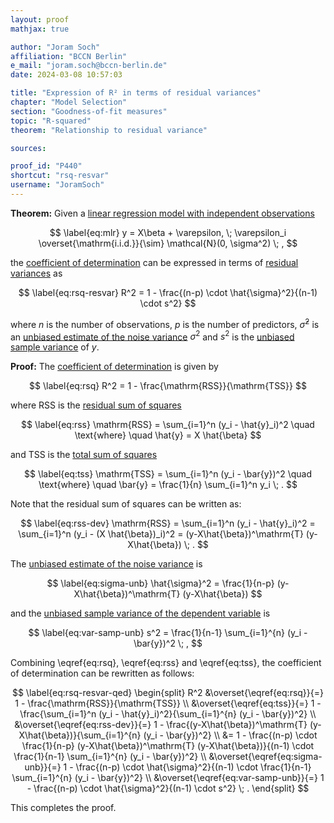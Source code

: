 ```yaml
---
layout: proof
mathjax: true

author: "Joram Soch"
affiliation: "BCCN Berlin"
e_mail: "joram.soch@bccn-berlin.de"
date: 2024-03-08 10:57:03

title: "Expression of R² in terms of residual variances"
chapter: "Model Selection"
section: "Goodness-of-fit measures"
topic: "R-squared"
theorem: "Relationship to residual variance"

sources:

proof_id: "P440"
shortcut: "rsq-resvar"
username: "JoramSoch"
---
```



**Theorem:** Given a [linear regression model with independent observations](/D/mlr)

$$ \label{eq:mlr}
y = X\beta + \varepsilon, \; \varepsilon_i \overset{\mathrm{i.i.d.}}{\sim} \mathcal{N}(0, \sigma^2) \; ,
$$

the [coefficient of determination](/D/rsq) can be expressed in terms of [residual variances](/D/resvar) as

$$ \label{eq:rsq-resvar}
R^2 = 1 - \frac{(n-p) \cdot \hat{\sigma}^2}{(n-1) \cdot s^2}
$$

where $n$ is the number of observations, $p$ is the number of predictors, $\hat{\sigma}^2$ is an [unbiased estimate of the noise variance](/P/resvar-unbp) $\sigma^2$ and $s^2$ is the [unbiased sample variance](/P/var-samp) of $y$.


**Proof:** The [coefficient of determination](/P/rsq-der) is given by

$$ \label{eq:rsq}
R^2 = 1 - \frac{\mathrm{RSS}}{\mathrm{TSS}}
$$

where $\mathrm{RSS}$ is the [residual sum of squares](/D/rss)

$$ \label{eq:rss}
\mathrm{RSS} = \sum_{i=1}^n (y_i - \hat{y}_i)^2 \quad \text{where} \quad \hat{y} = X \hat{\beta}
$$

and $\mathrm{TSS}$ is the [total sum of squares](/D/tss)

$$ \label{eq:tss}
\mathrm{TSS} = \sum_{i=1}^n (y_i - \bar{y})^2 \quad \text{where} \quad \bar{y} = \frac{1}{n} \sum_{i=1}^n y_i \; .
$$

Note that the residual sum of squares can be written as:

$$ \label{eq:rss-dev}
\mathrm{RSS} = \sum_{i=1}^n (y_i - \hat{y}_i)^2 = \sum_{i=1}^n (y_i - (X \hat{\beta})_i)^2 = (y-X\hat{\beta})^\mathrm{T} (y-X\hat{\beta}) \; .
$$

The [unbiased estimate of the noise variance](/P/resvar-unbp) is

$$ \label{eq:sigma-unb}
\hat{\sigma}^2 = \frac{1}{n-p} (y-X\hat{\beta})^\mathrm{T} (y-X\hat{\beta})
$$

and the [unbiased sample variance of the dependent variable](/P/var-samp) is

$$ \label{eq:var-samp-unb}
s^2 = \frac{1}{n-1} \sum_{i=1}^{n} (y_i - \bar{y})^2 \; ,
$$

Combining \eqref{eq:rsq}, \eqref{eq:rss} and \eqref{eq:tss}, the coefficient of determination can be rewritten as follows:

$$ \label{eq:rsq-resvar-qed}
\begin{split}
R^2 &\overset{\eqref{eq:rsq}}{=} 1 - \frac{\mathrm{RSS}}{\mathrm{TSS}} \\
&\overset{\eqref{eq:tss}}{=} 1 - \frac{\sum_{i=1}^n (y_i - \hat{y}_i)^2}{\sum_{i=1}^{n} (y_i - \bar{y})^2} \\
&\overset{\eqref{eq:rss-dev}}{=} 1 - \frac{(y-X\hat{\beta})^\mathrm{T} (y-X\hat{\beta})}{\sum_{i=1}^{n} (y_i - \bar{y})^2} \\
&= 1 - \frac{(n-p) \cdot \frac{1}{n-p} (y-X\hat{\beta})^\mathrm{T} (y-X\hat{\beta})}{(n-1) \cdot \frac{1}{n-1} \sum_{i=1}^{n} (y_i - \bar{y})^2} \\
&\overset{\eqref{eq:sigma-unb}}{=} 1 - \frac{(n-p) \cdot \hat{\sigma}^2}{(n-1) \cdot \frac{1}{n-1} \sum_{i=1}^{n} (y_i - \bar{y})^2} \\
&\overset{\eqref{eq:var-samp-unb}}{=} 1 - \frac{(n-p) \cdot \hat{\sigma}^2}{(n-1) \cdot s^2} \; .
\end{split}
$$

This completes the proof.